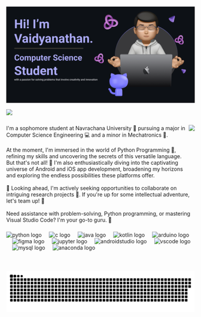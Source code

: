 ![Header](./github-banner.png)

![](https://komarev.com/ghpvc/?username=vaidyanathaniyer&label=GitGuardian+Monitoring+Curious+Visitors)

###

<img align="right" height="150" src="https://octodex.github.com/images/Robotocat.png"  />

###

<p align="left">I'm a sophomore student at Navrachana University 🏫 pursuing a major in Computer Science Engineering 💻 and a minor in Mechatronics 🤖.<br><br>At the moment, I'm immersed in the world of Python Programming 🐍, refining my skills and uncovering the secrets of this versatile language. But that's not all! 🌱 I'm also enthusiastically diving into the captivating universe of Android and iOS app development, broadening my horizons and exploring the endless possibilities these platforms offer.<br><br>👯 Looking ahead, I'm actively seeking opportunities to collaborate on intriguing research projects 🧪. If you're up for some intellectual adventure, let's team up! 💬<br><br>Need assistance with problem-solving, Python programming, or mastering Visual Studio Code? I'm your go-to guru. 📄</p>

###

<div align="left">
  <img src="https://cdn.jsdelivr.net/gh/devicons/devicon/icons/python/python-original.svg" height="30" alt="python logo"  />
  <img width="12" />
  <img src="https://cdn.jsdelivr.net/gh/devicons/devicon/icons/c/c-original.svg" height="30" alt="c logo"  />
  <img width="12" />
  <img src="https://cdn.jsdelivr.net/gh/devicons/devicon/icons/java/java-original.svg" height="30" alt="java logo"  />
  <img width="12" />
  <img src="https://cdn.jsdelivr.net/gh/devicons/devicon/icons/kotlin/kotlin-original.svg" height="30" alt="kotlin logo"  />
  <img width="12" />
  <img src="https://cdn.jsdelivr.net/gh/devicons/devicon/icons/arduino/arduino-original.svg" height="30" alt="arduino logo"  />
  <img width="12" />
  <img src="https://cdn.jsdelivr.net/gh/devicons/devicon/icons/figma/figma-original.svg" height="30" alt="figma logo"  />
  <img width="12" />
  <img src="https://cdn.jsdelivr.net/gh/devicons/devicon/icons/jupyter/jupyter-original.svg" height="30" alt="jupyter logo"  />
  <img width="12" />
  <img src="https://cdn.jsdelivr.net/gh/devicons/devicon/icons/androidstudio/androidstudio-original.svg" height="30" alt="androidstudio logo"  />
  <img width="12" />
  <img src="https://cdn.jsdelivr.net/gh/devicons/devicon/icons/vscode/vscode-original.svg" height="30" alt="vscode logo"  />
  <img width="12" />
  <img src="https://cdn.jsdelivr.net/gh/devicons/devicon/icons/mysql/mysql-original.svg" height="30" alt="mysql logo"  />
  <img width="12" />
  <img src="https://cdn.jsdelivr.net/gh/devicons/devicon/icons/anaconda/anaconda-original.svg" height="30" alt="anaconda logo"  />
</div>

###

<br clear="both">

![snake gif](https://github.com/vaidyanathaniyer/vaidyanathaniyer/blob/output/github-contribution-grid-snake.svg)

###
